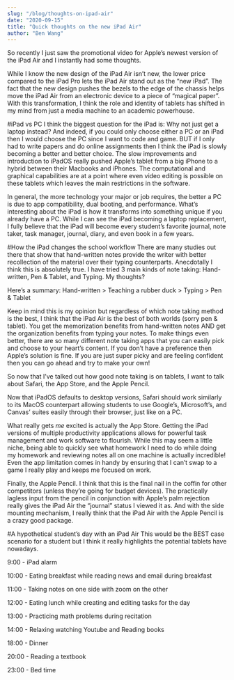 ```yaml
---
slug: "/blog/thoughts-on-ipad-air"
date: "2020-09-15"
title: "Quick thoughts on the new iPad Air"
author: "Ben Wang"
---
```


So recently I just saw the promotional video for Apple’s newest version of the iPad Air and I instantly had some thoughts.


While I know the new design of the iPad Air isn’t new, the lower price compared to the iPad Pro lets the iPad Air stand out as the “new iPad”. The fact that the new design pushes the bezels to the edge of the chassis helps move the iPad Air from an electronic device to a piece of “magical paper”. With this transformation, I think the role and identity of tablets has shifted in my mind from just a media machine to an academic powerhouse.


#iPad vs PC
I think the biggest question for the iPad is: Why not just get a laptop instead? And indeed, if you could only choose either a PC or an iPad then I would choose the PC since I want to code and game. BUT if I only had to write papers and do online assignments then I think the iPad is slowly becoming a better and better choice. The slow improvements and introduction to iPadOS really pushed Apple’s tablet from a big iPhone to a hybrid between their Macbooks and iPhones. The computational and graphical capabilities are at a point where even video editing is possible on these tablets which leaves the main restrictions in the software.


In general, the more technology your major or job requires, the better a PC is due to app compatibility, dual booting, and performance. What’s interesting about the iPad is how it transforms into something unique if you already have a PC. While I can see the iPad becoming a laptop replacement, I fully believe that the iPad will become every student’s favorite journal, note taker, task manager, journal, diary, and even book in a few years.




#How the iPad changes the school workflow
There are many studies out there that show that hand-written notes provide the writer with better recollection of the material over their typing counterparts. Anecdotally I think this is absolutely true. I have tried 3 main kinds of note taking: Hand-written, Pen & Tablet, and Typing. My thoughts?


Here’s a summary: Hand-written >  Teaching a rubber duck > Typing > Pen & Tablet


Keep in mind this is my opinion but regardless of which note taking method is the best, I think that the iPad Air is the best of both worlds (sorry pen & tablet). You get the memorization benefits from hand-written notes AND get the organization benefits from typing your notes. To make things even better, there are so many different note taking apps that you can easily pick and choose to your heart’s content. If you don’t have a preference then Apple’s solution is fine. If you are just super picky and are feeling confident then you can go ahead and try to make your own!


So now that I’ve talked out how good note taking is on tablets, I want to talk about Safari, the App Store, and the Apple Pencil.


Now that iPadOS defaults to desktop versions, Safari should work similarly to its MacOS counterpart allowing students to use Google’s, Microsoft’s, and Canvas’ suites easily through their browser, just like on a PC.


What really gets *me* excited is actually the App Store. Getting the iPad versions of multiple productivity applications allows for powerful task management and work software to flourish. While this may seem a little niche, being able to quickly see what homework I need to do while doing my homework and reviewing notes all on one machine is actually incredible! Even the app limitation comes in handy by ensuring that I can’t swap to a game I really play and keeps me focused on work.


Finally, the Apple Pencil. I think that this is the final nail in the coffin for other competitors (unless they’re going for budget devices). The practically lagless input from the pencil in conjunction with Apple’s palm rejection really gives the iPad Air the “journal” status I viewed it as. And with the side mounting mechanism, I really think that the iPad Air with the Apple Pencil is a crazy good package.


#A hypothetical student’s day with an iPad Air
This would be the BEST case scenario for a student but I think it really highlights the potential tablets have nowadays.


9:00 - iPad alarm

10:00 - Eating breakfast while reading news and email during breakfast

11:00 - Taking notes on one side with zoom on the other

12:00 - Eating lunch while creating and editing tasks for the day

13:00 - Practicing math problems during recitation

14:00 - Relaxing watching Youtube and Reading books

18:00 - Dinner

20:00 - Reading a textbook

23:00 - Bed time


